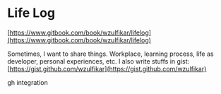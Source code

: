# Life Log

[https://www.gitbook.com/book/wzulfikar/lifelog](https://www.gitbook.com/book/wzulfikar/lifelog)

Sometimes, I want to share things. Workplace, learning process, life as developer, personal experiences, etc. I also write stuffs in gist: [https://gist.github.com/wzulfikar](https://gist.github.com/wzulfikar)

gh integration

